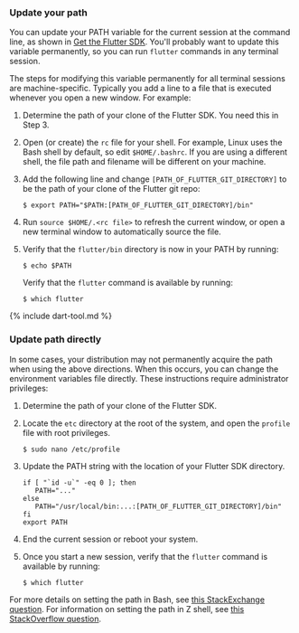 ### Update your path

You can update your PATH variable for the current session at
the command line, as shown in [Get the Flutter SDK][].
You'll probably want to update this variable permanently,
so you can run `flutter` commands in any terminal session.

The steps for modifying this variable permanently for
all terminal sessions are machine-specific.
Typically you add a line to a file that is executed
whenever you open a new window. For example:

 1. Determine the path of your clone of the Flutter SDK.
    You need this in Step 3.
 2. Open (or create) the `rc` file for your shell.
    For example, Linux uses the Bash shell by default,
    so edit `$HOME/.bashrc`.
    If you are using a different shell, the file path
    and filename will be different on your machine.
 3. Add the following line and change
    `[PATH_OF_FLUTTER_GIT_DIRECTORY]` to be
    the path of your clone of the Flutter git repo:

    ```terminal
    $ export PATH="$PATH:[PATH_OF_FLUTTER_GIT_DIRECTORY]/bin"
    ```

 4. Run `source $HOME/.<rc file>`
    to refresh the current window,
    or open a new terminal window to
    automatically source the file.
 5. Verify that the `flutter/bin` directory
    is now in your PATH by running:

    ```terminal
    $ echo $PATH
    ```
    Verify that the `flutter` command is available by running:

    ```terminal
    $ which flutter
    ```

{% include dart-tool.md %}

### Update path directly

In some cases, your distribution may not permanently acquire
the path when using the above directions. When this occurs,
you can change the environment variables file directly.
These instructions require administrator privileges:

   1. Determine the path of your clone of the Flutter SDK.

   2. Locate the `etc` directory at the root of the system,
      and open the `profile` file with root privileges.

        ```terminal
        $ sudo nano /etc/profile
        ```
   3. Update the PATH string with the location of your
      Flutter SDK directory.

      ```shell
      if [ "`id -u`" -eq 0 ]; then
         PATH="..."
      else
         PATH="/usr/local/bin:...:[PATH_OF_FLUTTER_GIT_DIRECTORY]/bin"
      fi
      export PATH
      ```

   4. End the current session or reboot your system.
   5. Once you start a new session, verify that the
      `flutter` command is available by running:

      ```terminal
      $ which flutter
      ```

For more details on setting the path in Bash,
see [this StackExchange question][bash].
For information on setting the path in Z shell,
see [this StackOverflow question][zsh].


[Get the Flutter SDK]: #get-sdk
[bash]: https://unix.stackexchange.com/questions/26047/how-to-correctly-add-a-path-to-path
[zsh]: https://stackoverflow.com/questions/11530090/adding-a-new-entry-to-the-path-variable-in-zsh
